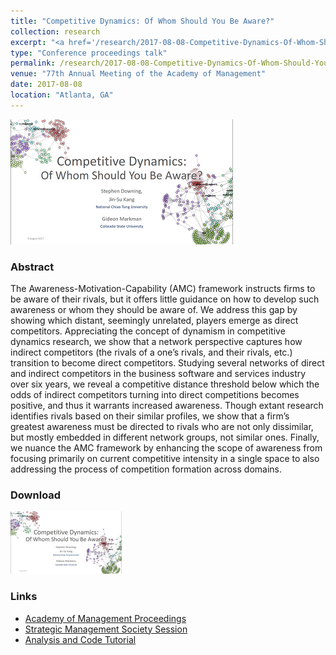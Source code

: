 ```yaml
---
title: "Competitive Dynamics: Of Whom Should You Be Aware?"
collection: research
excerpt: "<a href='/research/2017-08-08-Competitive-Dynamics-Of-Whom-Should-You-Be-Aware'><img src='/images/AOM2017_thumbnail_png.png' style='max-height:150px;'></a><br/><br/>Competition network analysis for early awareness of emerging rivals."
type: "Conference proceedings talk"
permalink: /research/2017-08-08-Competitive-Dynamics-Of-Whom-Should-You-Be-Aware
venue: "77th Annual Meeting of the Academy of Management"
date: 2017-08-08
location: "Atlanta, GA"
---
```


<img src='/images/AOM2017_cover_slide_png.png' style="max-height:300px;">

### Abstract 
The Awareness-Motivation-Capability (AMC) framework instructs firms to be aware of their rivals, but it offers little guidance on how to develop such awareness or whom they should be aware of. We address this gap by showing which distant, seemingly unrelated, players emerge as direct competitors. Appreciating the concept of dynamism in competitive dynamics research, we show that a network perspective captures how indirect competitors (the rivals of a one’s rivals, and their rivals, etc.) transition to become direct competitors. Studying several networks of direct and indirect competitors in the business software and services industry over six years, we reveal a competitive distance threshold below which the odds of indirect competitors turning into direct competitions becomes positive, and thus it warrants increased awareness. Though extant research identifies rivals based on their similar profiles, we show that a firm’s greatest awareness must be directed to rivals who are not only dissimilar, but mostly embedded in different network groups, not similar ones. Finally, we nuance the AMC framework by enhancing the scope of awareness from focusing primarily on current competitive intensity in a single space to also addressing the process of competition formation across domains.

### Download
[<img src='/images/AOM2017_cover_slide_png.png' style="max-height:100px;">](/files/AOM_20170808_Downing_Kang_Markman_v2.pdf "Competitive Dynamics: Of Whom Should You Be Aware? Presentation Slides")

### Links
* [Academy of Management Proceedings](https://journals.aom.org/doi/10.5465/ambpp.2017.16381abstract)
* [Strategic Management Society Session](https://www.strategicmanagement.net/houston/tools/session-details?sessionId=701)
* [Analysis and Code Tutorial](/code/compnet-awareness-tutorial-part-1)

